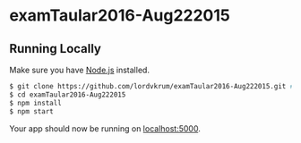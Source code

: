 # examTaular2016-Aug222015

## Running Locally

Make sure you have [Node.js](http://nodejs.org/) installed.

```sh
$ git clone https://github.com/lordvkrum/examTaular2016-Aug222015.git # or clone your own fork
$ cd examTaular2016-Aug222015
$ npm install
$ npm start
```

Your app should now be running on [localhost:5000](http://localhost:5000/).
